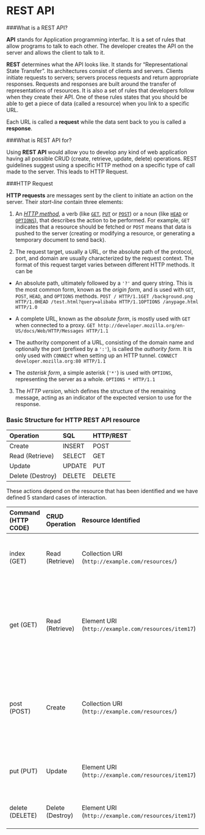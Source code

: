 <!--title={REST API}-->

# REST API

###What is a REST API?

**API** stands for Application programming interfac. It is a set of rules that allow programs to talk to each other. The developer creates the API on the server and allows the client to talk to it.

**REST** determines what the API looks like. It stands for “Representational State Transfer”. Its architectures consist of clients and servers. Clients initiate requests to servers; servers process requests and return appropriate responses. Requests and responses are built around the transfer of representations of resources. It is also a set of rules that developers follow when they create their API. One of these rules states that you should be able to get a piece of data (called a resource) when you link to a specific URL.

Each URL is called a **request** while the data sent back to you is called a **response**.

###What is REST API for?

Using **REST API** would allow you to develop any kind of web application having all possible CRUD (create, retrieve, update, delete) operations. REST guidelines suggest using a specific HTTP method on a specific type of call made to the server. This leads to HTTP Request.

###HTTP Request

**HTTP requests** are messages sent by the client to initiate an action on the server. Their *start-line* contain three elements:

1. An *[HTTP method](https://developer.mozilla.org/en-US/docs/Web/HTTP/Methods)*, a verb (like [`GET`](https://developer.mozilla.org/en-US/docs/Web/HTTP/Methods/GET), [`PUT`](https://developer.mozilla.org/en-US/docs/Web/HTTP/Methods/PUT) or [`POST`](https://developer.mozilla.org/en-US/docs/Web/HTTP/Methods/POST)) or a noun (like [`HEAD`](https://developer.mozilla.org/en-US/docs/Web/HTTP/Methods/HEAD) or [`OPTIONS`](https://developer.mozilla.org/en-US/docs/Web/HTTP/Methods/OPTIONS)), that describes the action to be performed. For example, `GET` indicates that a resource should be fetched or `POST` means that data is pushed to the server (creating or modifying a resource, or generating a temporary document to send back).

2. The request target, usually a URL, or the absolute path of the protocol, port, and domain are usually characterized by the request context. The format of this request target varies between different HTTP methods. It can be

- An absolute path, ultimately followed by a `'?'` and query string. This is the most common form, known as the *origin form*, and is used with `GET`, `POST`, `HEAD`, and `OPTIONS` methods.
  `POST / HTTP/1.1GET /background.png HTTP/1.0HEAD /test.html?query=alibaba HTTP/1.1OPTIONS /anypage.html HTTP/1.0`

- A complete URL, known as the *absolute form*, is mostly used with `GET` when connected to a proxy.
  `GET http://developer.mozilla.org/en-US/docs/Web/HTTP/Messages HTTP/1.1`
- The authority component of a URL, consisting of the domain name and optionally the port (prefixed by a `':'`), is called the *authority form*. It is only used with `CONNECT` when setting up an HTTP tunnel.
  `CONNECT developer.mozilla.org:80 HTTP/1.1`
- The *asterisk form*, a simple asterisk (`'*'`) is used with `OPTIONS`, representing the server as a whole.
  `OPTIONS * HTTP/1.1`

3. The *HTTP version*, which defines the structure of the remaining message, acting as an indicator of the expected version to use for the response.

### Basic Structure for HTTP REST API resource

| Operation        | SQL    | HTTP/REST |
| :--------------- | :----- | :-------- |
| Create           | INSERT | POST      |
| Read (Retrieve)  | SELECT | GET       |
| Update           | UPDATE | PUT       |
| Delete (Destroy) | DELETE | DELETE    |

These actions depend on the resource that has been identified and we have defined 5 standard cases of interaction.

| Command (HTTP CODE) | CRUD Operation   | Resource Identified                                 | Description                                                  |
| :------------------ | :--------------- | :-------------------------------------------------- | :----------------------------------------------------------- |
| index (GET)         | Read (Retrieve)  | Collection URI (`http://example.com/resources/`)    | List the URIs and perhaps other details of the collection's members. |
| get (GET)           | Read (Retrieve)  | Element URI (`http://example.com/resources/item17`) | Retrieve a representation of the addressed member of the collection, expressed in an appropriate Internet media type. |
| post (POST)         | Create           | Collection URI (`http://example.com/resources/`)    | Create a new entry in the collection. The new entry's URL is assigned automatically and is usually returned by the operation. |
| put (PUT)           | Update           | Element URI (`http://example.com/resources/item17`) | Replace the addressed member of the collection, or if it doesn't exist, create it. |
| delete (DELETE)     | Delete (Destroy) | Element URI (`http://example.com/resources/item17`) | Delete the addressed member of the collection.               |

